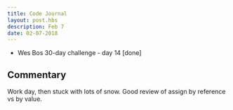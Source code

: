 ```yaml
---
title: Code Journal
layout: post.hbs
description: Feb 7
date: 02-07-2018
---
```


- Wes Bos 30-day challenge - day 14 [done]

## Commentary

Work day, then stuck with lots of snow.  Good review of assign by reference vs by value.

